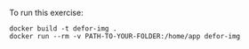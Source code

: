 
To run this exercise:

```shell
docker build -t defor-img .
docker run --rm -v PATH-TO-YOUR-FOLDER:/home/app defor-img
```
